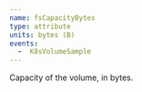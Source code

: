 ```yaml
---
name: fsCapacityBytes
type: attribute
units: bytes (B)
events:
  -  K8sVolumeSample
---
```


Capacity of the volume, in bytes.